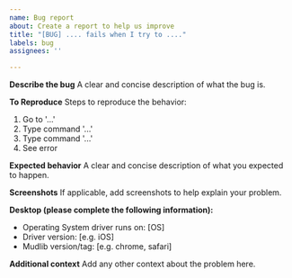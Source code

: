 ```yaml
---
name: Bug report
about: Create a report to help us improve
title: "[BUG] .... fails when I try to ...."
labels: bug
assignees: ''

---
```


**Describe the bug**
A clear and concise description of what the bug is.

**To Reproduce**
Steps to reproduce the behavior:
1. Go to '...'
2. Type command '...'
3. Type command '...'
4. See error

**Expected behavior**
A clear and concise description of what you expected to happen.

**Screenshots**
If applicable, add screenshots to help explain your problem.

**Desktop (please complete the following information):**
 - Operating System driver runs on: [OS]
 - Driver version: [e.g. iOS]
 - Mudlib version/tag: [e.g. chrome, safari]

**Additional context**
Add any other context about the problem here.
